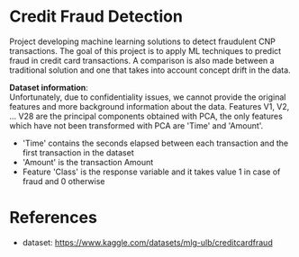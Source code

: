 # Credit Fraud Detection

Project developing machine learning solutions to detect fraudulent CNP transactions. The goal of this project is to apply ML techniques to predict fraud in credit card transactions. A comparison is also made between a traditional solution and one that takes into account concept drift in the data.

**Dataset information**:  
Unfortunately, due to confidentiality issues, we cannot provide the original features and more background information about the data. Features V1, V2, … V28 are the principal components obtained with PCA, the only features which have not been transformed with PCA are 'Time' and 'Amount'.
- 'Time' contains the seconds elapsed between each transaction and the first transaction in the dataset
- 'Amount' is the transaction Amount
- Feature 'Class' is the response variable and it takes value 1 in case of fraud and 0 otherwise



# References
- dataset: https://www.kaggle.com/datasets/mlg-ulb/creditcardfraud
